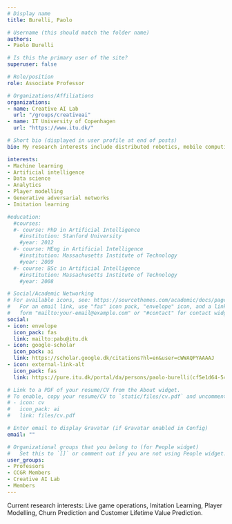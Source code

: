 ```yaml
---
# Display name
title: Burelli, Paolo

# Username (this should match the folder name)
authors:
- Paolo Burelli

# Is this the primary user of the site?
superuser: false

# Role/position
role: Associate Professor

# Organizations/Affiliations
organizations:
- name: Creative AI Lab
  url: "/groups/creativeai"
- name: IT University of Copenhagen
  url: "https://www.itu.dk/"

# Short bio (displayed in user profile at end of posts)
bio: My research interests include distributed robotics, mobile computing and programmable matter.

interests:
- Machine learning
- Artificial intelligence
- Data science
- Analytics
- Player modelling
- Generative adversarial networks
- Imitation learning

#education:
  #courses:
  #- course: PhD in Artificial Intelligence
    #institution: Stanford University
    #year: 2012
  #- course: MEng in Artificial Intelligence
    #institution: Massachusetts Institute of Technology
    #year: 2009
  #- course: BSc in Artificial Intelligence
    #institution: Massachusetts Institute of Technology
    #year: 2008

# Social/Academic Networking
# For available icons, see: https://sourcethemes.com/academic/docs/page-builder/#icons
#   For an email link, use "fas" icon pack, "envelope" icon, and a link in the
#   form "mailto:your-email@example.com" or "#contact" for contact widget.
social:
- icon: envelope
  icon_pack: fas
  link: mailto:pabu@itu.dk
- icon: google-scholar
  icon_pack: ai
  link: https://scholar.google.dk/citations?hl=en&user=cWWAQPYAAAAJ
- icon: external-link-alt
  icon_pack: fas
  link: https://pure.itu.dk/portal/da/persons/paolo-burelli(cf5e1d64-5489-4534-ba34-8dba5fd354a6).html 

# Link to a PDF of your resume/CV from the About widget.
# To enable, copy your resume/CV to `static/files/cv.pdf` and uncomment the lines below.
# - icon: cv
#   icon_pack: ai
#   link: files/cv.pdf

# Enter email to display Gravatar (if Gravatar enabled in Config)
email: ""

# Organizational groups that you belong to (for People widget)
#   Set this to `[]` or comment out if you are not using People widget.
user_groups:
- Professors
- CCGR Members
- Creative AI Lab
- Members
---
```


Current research interests: Live game operations, Imitation Learning, Player Modelling, Churn Prediction and Customer Lifetime Value Prediction.